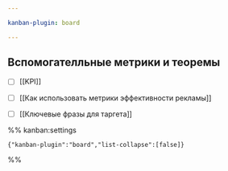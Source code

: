 ```yaml
---

kanban-plugin: board

---
```


## Вспомогателльные метрики и теоремы

- [ ] [[KPI]]
- [ ] [[Как использовать метрики эффективности рекламы]]
- [ ] [[Ключевые фразы для таргета]]




%% kanban:settings
```
{"kanban-plugin":"board","list-collapse":[false]}
```
%%